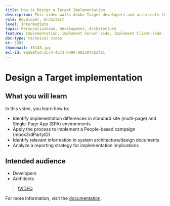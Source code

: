 ```yaml
---
title: How to Design a Target Implementation
description: This video walks Adobe Target developers and architects through the implementation differences in standard site (multi-page) and Single-Page App (SPA) environments. Learn how to apply the process to implement a People-based campaign (mbox3rdPartyID), identify relevant information in system architecture/design documents, and analyze a reporting strategy for implementation implications.
role: Developer, Architect
level: Intermediate
topic: Personalization, Development, Architecture
feature: Implementation, Implement Server-side, Implement Client-side
doc-type: technical video
kt: 5383
thumbnail: 35143.jpg
exl-id: 8a568f5d-3cc4-4b73-b490-0023043b3f81
---
```

# Design a Target implementation

## What you will learn

In this video, you learn how to:

* Identify implementation differences in standard site (multi-page) and Single-Page App (SPA) environments
* Apply the process to implement a People-based campaign (mbox3rdPartyID)
* Identify relevant information in system architecture/design documents
* Analyze a reporting strategy for implementation implications

## Intended audience

* Developers
* Architects

>[!VIDEO](https://video.tv.adobe.com/v/35143/?quality=12)

For more information, visit the [documentation](https://experienceleague.adobe.com/docs/target/using/implement-target/implementing-target.html?lang=en).
